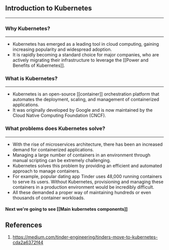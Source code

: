## Introduction to Kubernetes

---
### Why Kubernetes?
---
- Kubernetes has emerged as a leading tool in cloud computing, gaining increasing popularity and widespread adoption.
- It is rapidly becoming a standard choice for major companies, who are actively migrating their infrastructure to leverage the [[Power and Benefits of Kubernetes]].

### What is Kubernetes?
---
- Kubernetes is an open-source [[container]] orchestration platform that automates the deployment, scaling, and management of containerized applications.
- It was originally developed by Google and is now maintained by the Cloud Native Computing Foundation (CNCF).

###  What problems does Kubernetes solve?
---
- With the rise of microservices architecture, there has been an increased demand for containerized applications.
- Managing a large number of containers in an environment through manual scripting can be extremely challenging.
- Kubernetes solves this problem by providing an efficient and automated approach to manage containers.
- For example, popular dating app Tinder uses 48,000 running containers to serve its users. Without Kubernetes, provisioning and managing these containers in a production environment would be incredibly difficult.
- All these demanded a proper way of maintaining hundreds or even thousands of container workloads.


#### Next we're going to see [[Main kubernetes components]]

## References
1. https://medium.com/tinder-engineering/tinders-move-to-kubernetes-cda2a6372f44